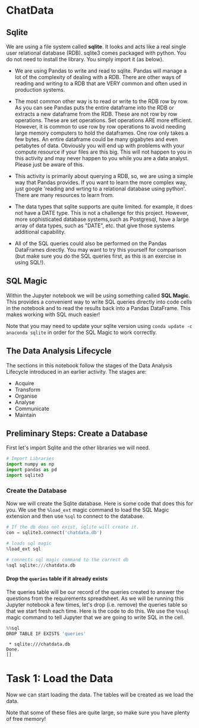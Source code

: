 # ChatData

## Sqlite
We are using a file system called **sqlite**. It looks and acts like a real single user relational database (RDB). sqlite3 comes packaged with python. You do not need to install the library. You simply import it (as below).

- We are using Pandas to write and read to sqlite. Pandas will manage a lot of the complexity of dealing with a RDB. There are other ways of reading and writing to a RDB that are VERY common and often used in production systems.  

- The most common other way is to read or write to the RDB row by row. As you can see Pandas puts the entire dataframe into the RDB or extracts a new dataframe from the RDB. These are not row by row operations. These are set operations. Set operations ARE more efficient. However, it is common to use row by row operations to avoid needing large memory computers to hold the dataframes. One row only takes a few bytes. An entire dataframe could be many gigabytes and even petabytes of data. Obviously you will end up with problems with your compute resource if your files are this big. This will not happen to you in this activity and may never happen to you while you are a data analyst. Please just be aware of this. 

- This activity is primarily about querying a RDB, so, we are using a simple way that Pandas provides. If you want to learn the more complex way, just google 'reading and wrting to a relational database using python'. There are many resources to learn from.

- The data types that sqlite supports are quite limited. for example, it does not have a DATE type.  This is not a challenge for this project. However, more sophisticated database systems,such as Postgresql, have a large array of data types, such as "DATE", etc. that give those systems additional capability. 

- All of the SQL queries could also be performed on the Pandas DataFrames directly.  You may want to try this yourself for comparison (but make sure you do the SQL queries first, as this is an exercise in using SQL!).


## SQL Magic
Within the Jupyter notebook we will be using something called **SQL Magic**.  This provides a convenient way to write SQL queries directly into code cells in the notebook and to read the results back into a Pandas DataFrame.  This makes working with SQL much easier!

Note that you may need to update your sqlite version using `conda update -c anaconda sqlite` in order for the SQL Magic to work correctly.

## The Data Analysis Lifecycle
The sections in this notebook follow the stages of the Data Analysis Lifecycle introduced in an earlier activity.  The stages are:

- Acquire
- Transform
- Organise
- Analyse
- Communicate
- Maintain

## Preliminary Steps: Create a Database
First let's import Sqlite and the other libraries we will need.
```python
# Import Libraries
import numpy as np
import pandas as pd
import sqlite3
```

### Create the Database
Now we will create the Sqlite database.  Here is some code that does this for you.  We use the `%load_ext` magic command to load the SQL Magic extension and then use `%sql` to connect to the database.
```python
# If the db does not exist, sqlite will create it.
con = sqlite3.connect('chatdata.db')

# loads sql magic
%load_ext sql

# connects sql magic command to the correct db
%sql sqlite:///chatdata.db
```
#### Drop the `queries` table if it already exists
The queries table will be our record of the queries created to answer the questions from the requirements spreadsheet.  As we will be running this Jupyter notebook a few times, let's drop (i.e. remove) the queries table so that we start fresh each time.  Here is the code to do this.  We use the `%%sql` magic command to tell Jupyter that we are going to write SQL in the cell.

```python
%%sql
DROP TABLE IF EXISTS 'queries'
```
```
 * sqlite:///chatdata.db
Done.
[]
```
# Task 1: Load the Data
Now we can start loading the data.  The tables will be created as we load the data.  

Note that some of these files are quite large, so make sure you have plenty of free memory!
